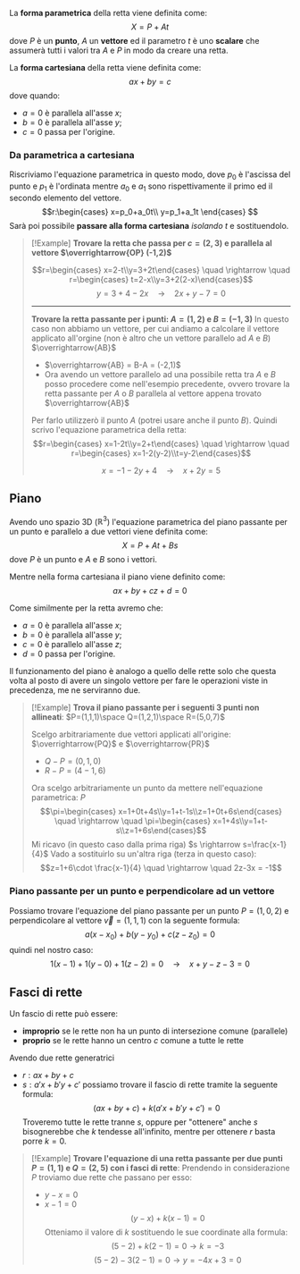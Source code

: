 La **forma parametrica** della retta viene definita come:
$$X=P+At$$
dove $P$ è un **punto**, $A$ un **vettore** ed il parametro $t$  è  uno **scalare** che assumerà tutti i valori tra $A$ e $P$ in modo da creare una retta.

La **forma cartesiana** della retta viene definita come:
$$ax+by=c$$
dove quando:
- $a=0$ è parallela all'asse $x$;
- $b=0$ è parallela all'asse $y$;
- $c=0$ passa per l'origine.

### Da parametrica a cartesiana
Riscriviamo l'equazione parametrica in questo modo, dove $p_0$ è l'ascissa del punto e $p_1$ è l'ordinata mentre $a_0$ e $a_1$ sono rispettivamente il primo ed il secondo elemento del vettore.
$$r:\begin{cases}
	      x=p_0+a_0t\\
	      y=p_1+a_1t
	\end{cases}
$$
Sarà poi possibile **passare alla forma cartesiana** _isolando_ $t$ e sostituendolo.
>[!Example]
>**Trovare la retta che passa per $c=(2,3)$ e parallela al vettore $\overrightarrow{OP} (-1,2)$**
>
>
>$$r=\begin{cases} x=2-t\\y=3+2t\end{cases} \quad \rightarrow \quad r=\begin{cases} t=2-x\\y=3+2(2-x)\end{cases}$$
>$$y=3+4-2x \quad \rightarrow \quad 2x+y-7=0$$
>
>---
>**Trovare la retta passante per i punti: $A=(1,2)$ e $B=(-1,3)$**
>In questo caso non abbiamo un vettore, per cui andiamo a calcolare il vettore applicato all'orgine (non è altro che un vettore parallelo ad $A$ e $B$) $\overrightarrow{AB}$
>- $\overrightarrow{AB} = B-A = (-2,1)$
>- Ora avendo un vettore parallelo ad una possibile retta tra $A$ e $B$ posso procedere come nell'esempio precedente, ovvero trovare la retta passante per $A$ o $B$ parallela al vettore appena trovato $\overrightarrow{AB}$
>
>Per farlo utilizzerò il punto $A$ (potrei usare anche il punto $B$).
>Quindi scrivo l'equazione parametrica della retta:
>$$r=\begin{cases} x=1-2t\\y=2+t\end{cases} \quad \rightarrow \quad r=\begin{cases} x=1-2(y-2)\\t=y-2\end{cases}$$
>
>$$x=-1-2y+4 \quad \rightarrow \quad x+2y=5$$

## Piano
Avendo uno spazio 3D ($\mathbb{R}^3$) l'equazione parametrica del piano passante per un punto e parallelo a due vettori viene definita come:
$$X=P+At+Bs$$
dove $P$ è un punto e $A$ e $B$ sono i vettori.

Mentre nella forma cartesiana il piano viene definito come:
$$ax+by+cz+d=0$$

Come similmente per la retta avremo che:
- $a=0$ è parallela all'asse $x$;
- $b=0$ è parallela all'asse $y$;
- $c=0$ è parallelo all'asse $z$;
- $d=0$ passa per l'origine.

Il funzionamento del piano è analogo a quello delle rette solo che questa volta al posto di avere un singolo vettore per fare le operazioni viste in precedenza, me ne serviranno due.
>[!Example]
>**Trova il piano passante per i seguenti 3 punti non allineati**:
> $P=(1,1,1)\space Q=(1,2,1)\space R=(5,0,7)$
>
>Scelgo arbitrariamente due vettori applicati all'origine: $\overrightarrow{PQ}$ e $\overrightarrow{PR}$
>- $Q-P=(0,1,0)$
>- $R-P=(4-1,6)$
>
>Ora scelgo arbitrariamente un punto da mettere nell'equazione parametrica: $P$
>$$\pi=\begin{cases} x=1+0t+4s\\y=1+t-1s\\z=1+0t+6s\end{cases} \quad \rightarrow \quad \pi=\begin{cases} x=1+4s\\y=1+t-s\\z=1+6s\end{cases}$$
>Mi ricavo (in questo caso dalla prima riga) $s \rightarrow s=\frac{x-1}{4}$
>Vado a sostituirlo su un'altra riga (terza in questo caso):
>$$z=1+6\cdot \frac{x-1}{4} \quad \rightarrow \quad 2z-3x = -1$$

### Piano passante per un punto e perpendicolare ad un vettore
Possiamo trovare l'equazione del piano passante per un punto $P=(1,0,2)$ e perpendicolare al vettore $\overrightarrow{v} = (1,1,1)$ con la seguente formula:
$$a(x-x_0)+b(y-y_0)+c(z-z_0)=0$$
quindi nel nostro caso:
$$1(x-1)+1(y-0)+1(z-2)=0 \quad \rightarrow \quad x+y-z-3=0$$

## Fasci di rette
Un fascio di rette può essere:
- **improprio** se le rette non ha un punto di intersezione comune (parallele)
- **proprio** se le rette hanno un centro $c$ comune a tutte le rette

Avendo due rette generatrici
- $r: ax+by+c$ 
- $s: a'x+b'y+c'$
possiamo trovare il fascio di rette tramite la seguente formula:
$$(ax+by+c)+k(a'x+b'y+c')=0$$
Troveremo tutte le rette tranne $s$, oppure per "ottenere" anche $s$ bisognerebbe che $k$ tendesse all'infinito, mentre per ottenere $r$ basta porre $k=0$.

>[!Example]
>**Trovare l'equazione di una retta passante per due punti $P=(1,1)$ e $Q=(2,5)$ con i fasci di rette**:
>Prendendo in considerazione $P$ troviamo due rette che passano per esso:
>- $y-x=0$
>- $x-1=0$
>$$(y-x)+k(x-1)=0$$
>Otteniamo il valore di $k$ sostituendo le sue coordinate alla formula:
>$$(5-2)+k(2-1)=0\rightarrow k=-3$$
>$$(5-2)-3(2-1)=0\rightarrow y=-4x+3=0$$

